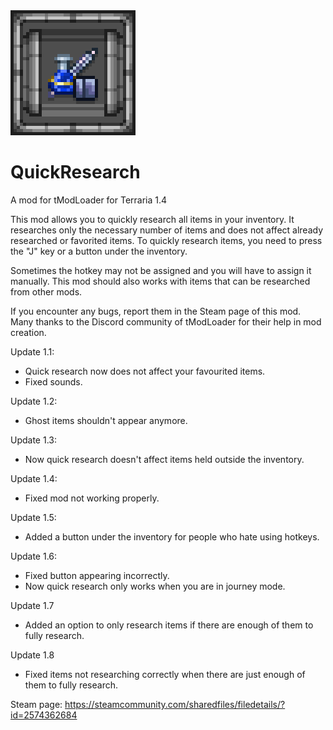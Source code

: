 <img src="https://github.com/StarMage27/QuickResearch/blob/main/icon_workshop.png" width="200" />

# QuickResearch

A mod for tModLoader for Terraria 1.4

This mod allows you to quickly research all items in your inventory. It researches only the necessary number of items and does not affect already researched or favorited items.
To quickly research items, you need to press the "J" key or a button under the inventory.

Sometimes the hotkey may not be assigned and you will have to assign it manually.
This mod should also works with items that can be researched from other mods.

If you encounter any bugs, report them in the Steam page of this mod.
Many thanks to the Discord community of tModLoader for their help in mod creation.

Update 1.1:
- Quick research now does not affect your favourited items.
- Fixed sounds.

Update 1.2:
- Ghost items shouldn't appear anymore.

Update 1.3:
- Now quick research doesn't affect items held outside the inventory.

Update 1.4:
- Fixed mod not working properly.

Update 1.5:
- Added a button under the inventory for people who hate using hotkeys.

Update 1.6:
- Fixed button appearing incorrectly.
- Now quick research only works when you are in journey mode.

Update 1.7
- Added an option to only research items if there are enough of them to fully research.

Update 1.8
- Fixed items not researching correctly when there are just enough of them to fully research.

Steam page: https://steamcommunity.com/sharedfiles/filedetails/?id=2574362684
